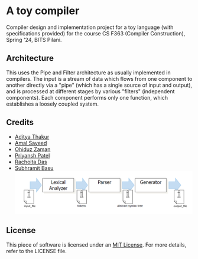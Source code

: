 # A toy compiler
Compiler design and implementation project for a toy language (with specifications provided) for the course CS F363 (Compiler Construction), Spring '24, BITS Pilani.
## Architecture
This uses the Pipe and Filter architecture as usually implemented in compilers. The input is a stream of data which flows from one component to another directly via a "pipe" (which has a single source of input and output), and is processed at different stages by various "filters" (independent components). Each component performs only one function, which establishes a loosely coupled system.

## Credits
- [Aditya Thakur](https://github.com/cry0genic)
- [Amal Sayeed](https://github.com/amal-sayeed)
- [Ohiduz Zaman](https://github.com/Ohiduz)
- [Priyansh Patel](https://github.com/PriyanshPatelBits)
- [Rachoita Das](https://github.com/Rachoita-Das)
- [Subhramit Basu](https://github.com/subhramit)
![Screenshot](architecture.png)
## License
This piece of software is licensed under an [MIT License](https://opensource.org/licenses/MIT).  For more details, refer to the LICENSE file.
